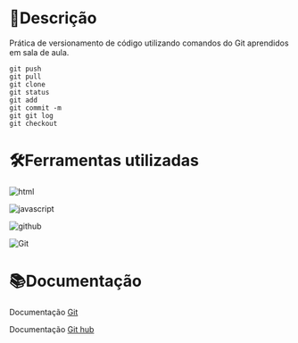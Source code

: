 # 📄Descrição
 Prática de versionamento de código utilizando comandos do Git aprendidos em sala de aula.
  ```
 git push
 git pull
 git clone
 git status
 git add 
 git commit -m
 git git log
 git checkout
 ```

# 🛠️Ferramentas utilizadas
![html](https://img.shields.io/badge/HTML5-E34F26?style=for-the-badge&logo=html5&logoColor=white)

![javascript](https://img.shields.io/badge/JavaScript-F7DF1E?style=for-the-badge&logo=javascript&logoColor=black)

![github](	https://img.shields.io/badge/GitHub-100000?style=for-the-badge&logo=github&logoColor=white)

![Git](https://img.shields.io/badge/GIT-E44C30?style=for-the-badge&logo=git&logoColor=white)

# 📚Documentação
Documentação [Git](https://git-scm.com/doc)

Documentação [Git hub](https://docs.github.com/pt/get-started/writing-on-github/getting-started-with-writing-and-formatting-on-github/quickstart-for-writing-on-github)
